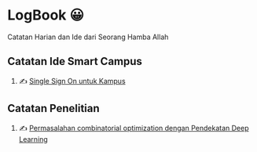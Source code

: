 # LogBook :grinning:
Catatan Harian dan Ide dari Seorang Hamba Allah

## Catatan Ide Smart Campus
1. :writing_hand: [Single Sign On untuk Kampus](SmartCampus/sso.md)
## Catatan Penelitian
1. :writing_hand: [Permasalahan combinatorial optimization dengan Pendekatan Deep Learning](Penelitian/COP-DL.md)